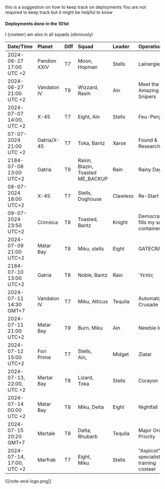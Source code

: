 this is a suggestion on how to keep track on deployments You are not required to keep track but it might be helpful to know

#### Deployments done in the 101st
I (costeer) am also in all squads (obviously)

| Date/Time                        | Planet         | Diff | Squad                            | Leader   | Operation                             |
| :------------------------------- | :------------- | :--- | :------------------------------- | :------- | :------------------------------------ |
| 2024-06-27<br>17:00 <br>UTC +2   | Pandion XXIV   | T7   | Moon, Hopman                     | Stells   | Lainergie                             |
| 2024-06-27 <br>21:00<br>UTC +2   | Vandalon IV    | T9   | Wizzard, Rasin                   | Ain      | Meet the Amazing Snipers              |
| 2024-07-07 <br>14:00, <br>UTC +2 | X-45           | T7   | Eight, Ain                       | Stells   | Feu-Perçant                           |
| 07-07-2024 <br>21:00<br>UTC +2   | Gatria/X-45    | T7   | Toka, Bantz                      | Xarse    | Found & Research                      |
| 2184-07-08<br>13:00<br>UTC+2     | Gatria         | T9   | Rasin, Blazin, Toasted ME_BACKUP | Rain     | Rainy Day                             |
| 08-07-2024 18:00<br>UTC+2        | X-45           | T7   | Stells, Doghouse                 | Clawless | Re-Start                              |
| 09-07-2024<br>23:50<br>UTC+2     | Crimsica       | T8   | Toasted, Bantz                   | Knight   | Democracy fills my sample container   |
| 2024-07-09 <br>21:00<br>UTC+2    | Matar Bay      | T8   | Miku, stells                     | Eight    | GATECRASHER                           |
| 2184-07-10 13:00 UTC+2           | Gatria         | T8   | Noble, Bantz                     | Rain     | Ὑετός                                 |
| 2024-07-11 14:30 GMT+7           | Vandalon IV    | T7   | Miku, Atticus                    | Tequila  | Automaton Crusade                     |
| 2024-07-11 21:00<br>UTC+2        | Matar Bay      | T9   | Burn, Miku                       | Ain      | Newbie Ideas                          |
| 2024-07-12 15:00 UTC+2           | Fori Prime     | T7   | Stells,<br>Ain,                  | Midget   | Zlatar                                |
| 2024-07-13, 22:00, UTC +2        | Martar Bay<br> | T8   | Lizard,<br>Toka<br>              | Stells   | Corayon                               |
| 2024-07-14 00:00<br>UTC +2       | Matar Bay      | T8   | Miku, Delta                      | Eight    | Nightfall                             |
| 2024-07-15 20:20 GMT+7           | Martale        | T8   | Delta,<br>Rhubarb                | Tequila  | Major Order Priority                  |
| 2024-07-14, 17:00, UTC +2        | Marfrak        | T7   | Eight,<br>Miku                   | Stells   | "Aspicot" specialist training costeer |






![[note-end-logo.png]]